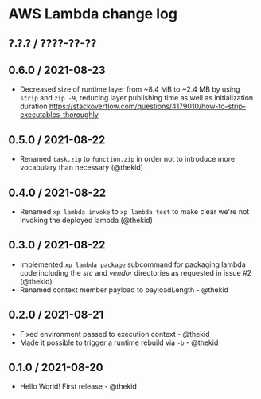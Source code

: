 AWS Lambda change log
=====================

## ?.?.? / ????-??-??

## 0.6.0 / 2021-08-23

* Decreased size of runtime layer from ~8.4 MB to ~2.4 MB by using `strip`
  and `zip -9`, reducing layer publishing time as well as initialization duration
  https://stackoverflow.com/questions/4179010/how-to-strip-executables-thoroughly

## 0.5.0 / 2021-08-22

* Renamed `task.zip` to `function.zip` in order not to introduce more
  vocabulary than necessary
  (@thekid)

## 0.4.0 / 2021-08-22

* Renamed `xp lambda invoke` to `xp lambda test` to make clear we're
  not invoking the deployed lambda
  (@thekid)

## 0.3.0 / 2021-08-22

* Implemented `xp lambda package` subcommand for packaging lambda code
  including the *src* and *vendor* directories as requested in issue #2
  (@thekid)
* Renamed context member payload to payloadLength - @thekid

## 0.2.0 / 2021-08-21

* Fixed environment passed to execution context - @thekid
* Made it possible to trigger a runtime rebuild via `-b` - @thekid

## 0.1.0 / 2021-08-20

* Hello World! First release - @thekid